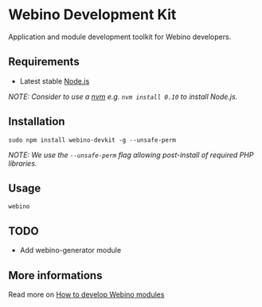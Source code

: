 # Webino Development Kit

Application and module development toolkit for Webino developers.

## Requirements

- Latest stable [Node.js](http://nodejs.org/)

*NOTE: Consider to use a [nvm](https://github.com/creationix/nvm) e.g. `nvm install 0.10` to install Node.js.*

## Installation

`sudo npm install webino-devkit -g --unsafe-perm`

*NOTE: We use the `--unsafe-perm` flag allowing post-install of required PHP libraries.*

## Usage

`webino`

## TODO

- Add webino-generator module

## More informations

Read more on [How to develop Webino modules](https://github.com/webino/Webino/wiki/How-to-develop-Webino-modules)
